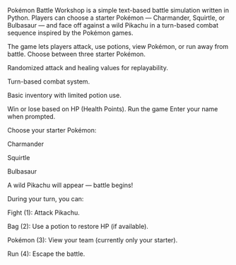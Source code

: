 Pokémon Battle Workshop is a simple text-based battle simulation written in Python.
Players can choose a starter Pokémon — Charmander, Squirtle, or Bulbasaur — and face off against a wild Pikachu in a turn-based combat sequence inspired by the Pokémon games.

The game lets players attack, use potions, view Pokémon, or run away from battle.
Choose between three starter Pokémon.

Randomized attack and healing values for replayability.

Turn-based combat system.

Basic inventory with limited potion use.

Win or lose based on HP (Health Points).
Run the game
Enter your name when prompted.

Choose your starter Pokémon:

Charmander 

Squirtle 

Bulbasaur 

A wild Pikachu will appear — battle begins!

During your turn, you can:

Fight (1): Attack Pikachu.

Bag (2): Use a potion to restore HP (if available).

Pokémon (3): View your team (currently only your starter).

Run (4): Escape the battle.
